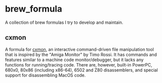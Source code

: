 # brew_formula
A collection of brew formulas I try to develop and maintain.


## cxmon
A formula for [cxmon](http://cxmon.cebix.net/), an interactive
command-driven file manipulation tool that is inspired by the "Amiga
Monitor" by Timo Rossi. It has commands and features similar to a
machine code monitor/debugger, but it lacks any functions for
running/tracing code. There are, however, built-in PowerPC, 680x0, 80x86
(including x86-64), 6502 and Z80 disassemblers, and special support for
disassembling MacOS code.
